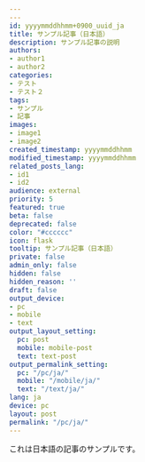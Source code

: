 ```yaml
---
---
id: yyyymmddhhmm+0900_uuid_ja
title: サンプル記事（日本語）
description: サンプル記事の説明
authors:
- author1
- author2
categories:
- テスト
- テスト２
tags:
- サンプル
- 記事
images:
- image1
- image2
created_timestamp: yyyymmddhhmm
modified_timestamp: yyyymmddhhmm
related_posts_lang:
- id1
- id2
audience: external
priority: 5
featured: true
beta: false
deprecated: false
color: "#cccccc"
icon: flask
tooltip: サンプル記事（日本語）
private: false
admin_only: false
hidden: false
hidden_reason: ''
draft: false
output_device:
- pc
- mobile
- text
output_layout_setting:
  pc: post
  mobile: mobile-post
  text: text-post
output_permalink_setting:
  pc: "/pc/ja/"
  mobile: "/mobile/ja/"
  text: "/text/ja/"
lang: ja
device: pc
layout: post
permalink: "/pc/ja/"
---
```



これは日本語の記事のサンプルです。
